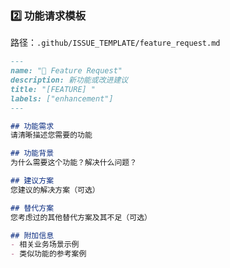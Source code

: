 ### 2️⃣ **功能请求模板**  
路径：`.github/ISSUE_TEMPLATE/feature_request.md`  
```markdown
---
name: "🚀 Feature Request"
description: 新功能或改进建议
title: "[FEATURE] "
labels: ["enhancement"]
---

## 功能需求
请清晰描述您需要的功能

## 功能背景
为什么需要这个功能？解决什么问题？

## 建议方案
您建议的解决方案（可选）

## 替代方案
您考虑过的其他替代方案及其不足（可选）

## 附加信息
- 相关业务场景示例
- 类似功能的参考案例
